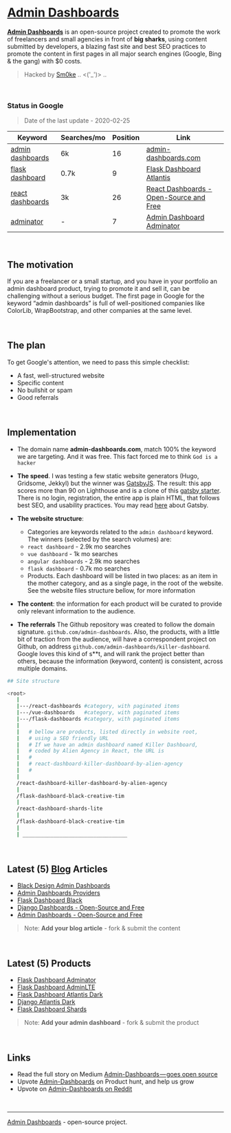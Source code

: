
# [Admin Dashboards](https://admin-dashboards.com)

**[Admin Dashboards](https://admin-dashboards.com)** is an open-source project created to promote the work of freelancers and small agencies in front of **big sharks**, using content submitted by developers, a blazing fast site and best SEO practices to promote the content in first pages in all major search engines (Google, Bing & the gang) with $0 costs.

> Hacked by [Sm0ke](https://twitter.com/Sm0keDev) .. <('_')> ..

<br />

### Status in Google 

> Date of the last update - 2020-02-25

| Keyword | Searches/mo | Position | Link |
| --- | --- | --- | --- |
| [admin dashboards](https://www.google.com/search?q=admin+dashboards) | 6k | 16 | [admin-dashboards.com](https://admin-dashboards.com/) |
| [flask dashboard](https://www.google.com/search?q=flask+dashboard) | 0.7k | 9 | [Flask Dashboard Atlantis](https://admin-dashboards.com/flask-dashboard-atlantis) |
| [react dashboards](https://www.google.com/search?q=react+dashboards) | 3k | 26 | [React Dashboards - Open-Source and Free](https://admin-dashboards.com/blog/react-dashboards-curated-open-source-apps) |
| [adminator](https://www.google.com/search?q=adminator) | - | 7 | [Admin Dashboard Adminator](https://admin-dashboards.com/bootstrap-dashboard-adminator) |

<br />

## The motivation

If you are a freelancer or a small startup, and you have in your portfolio an admin dashboard product, trying to promote it and sell it, can be challenging without a serious budget. The first page in Google for the keyword “admin dashboards” is full of well-positioned companies like ColorLib, WrapBootstrap, and other companies at the same level.

<br />

## The plan

To get Google's attention, we need to pass this simple checklist:

- A fast, well-structured website
- Specific content
- No bullshit or spam
- Good referrals  

<br />

## Implementation

- The domain name **admin-dashboards.com**, match 100% the keyword we are targeting. And it was free. This fact forced me to think `God is a hacker`

- **The speed**. I was testing a few static website generators (Hugo, Gridsome, Jekkyl) but the winner was [GatsbyJS](https://www.gatsbyjs.org/). The result: this app scores more than 90 on Lighthouse and is a clone of this [gatsby starter](https://www.gatsbyjs.org/starters/GatsbyCentral/gatsby-v2-starter-lumen/). There is no login, registration, the entire app is plain HTML, that follows best SEO, and usability practices. You may read [here](https://www.gatsbyjs.org/docs/gatsby-core-philosophy/) about Gatsby.  

- **The website structure**:

  - Categories are keywords related to the `admin dashboard` keyword. The winners (selected by the search volumes) are:
  - `react dashboard` - 2.9k mo searches
  - `vue dashboard` - 1k mo searches
  - `angular dashboards` - 2.9k mo searches
  - `flask dashboard` - 0.7k mo searches
  - Products. Each dashboard will be listed in two places: as an item in the mother category, and as a single page, in the root of the website. See the website files structure bellow, for more information

- **The content**: the information for each product will be curated to provide only relevant information to the audience. 

- **The referrals** The Github repository was created to follow the domain signature. `github.com/admin-dashboards`. Also, the products, with a little bit of traction from the audience, will have a correspondent project on Github, on address `github.com/admin-dashboards/killer-dashboard`. Google loves this kind of s**t, and will rank the project better than others, because the information (keyword, content) is consistent, across multiple domains.

```bash
## Site structure

<root>
   |
   |---/react-dashboards #category, with paginated items
   |---/vue-dashboards   #category, with paginated items
   |---/flask-dashboards #category, with paginated items
   |
   |   # bellow are products, listed directly in website root,
   |   # using a SEO friendly URL
   |   # If we have an admin dashboard named Killer Dashboard,
   |   # coded by Alien Agency in React, the URL is
   |   #
   |   # react-dashboard-killer-dashboard-by-alien-agency  
   |   #
   |
   /react-dashboard-killer-dashboard-by-alien-agency
   |
   /flask-dashboard-black-creative-tim
   |
   /react-dashboard-shards-lite
   |
   /flask-dashboard-black-creative-tim
   |
   | __________________________________
```

<br />

## Latest (5) [Blog](https://admin-dashboards.com/tags/blog) Articles

- [Black Design Admin Dashboards](https://admin-dashboards.com/blog/blog-open-source-admin-dashboards-black-design)
- [Admin Dashboards Providers](https://admin-dashboards.com/blog/open-source-admin-dashboards-providers)
- [Flask Dashboard Black](https://admin-dashboards.com/blog/flask-dashboard-black-open-source-admin-panel)
- [Django Dashboards - Open-Source and Free](https://admin-dashboards.com/blog/django-dashboards-open-source-and-free)
- [Admin Dashboards - Open-Source and Free](https://admin-dashboards.com/blog/admin-dashboards-open-source-and-free)

> Note: **Add your blog article** - fork & submit the content

<br />

## Latest (5) Products

- [Flask Dashboard Adminator](https://admin-dashboards.com/flask-dashboard-adminator)
- [Flask Dashboard AdminLTE](https://admin-dashboards.com/flask-dashboard-adminlte)
- [Flask Dashboard Atlantis Dark](https://admin-dashboards.com/flask-dashboard-atlantis-dark)
- [Django Atlantis Dark](https://admin-dashboards.com/django-dashboard-atlantis-dark)
- [Flask Dashboard Shards](https://admin-dashboards.com/flask-dashboard-shards)

> Note: **Add your admin dashboard** - fork & submit the product

<br />

## Links

- Read the full story on Medium [Admin-Dashboards — goes open source](https://medium.com/@appseed.us/admin-dashboards-com-goes-open-source-2a95862b5eab)
- Upvote [Admin-Dashboards](https://www.producthunt.com/posts/admin-dashboards) on Product hunt, and help us grow
- Upvote on [Admin-Dashboards on Reddit](https://www.reddit.com/r/reactjs/comments/c64vw2/react_dashboards_opensource_released_under_the/)

<br />

---
[Admin Dashboards](https://admin-dashboards.com) - open-source project.

